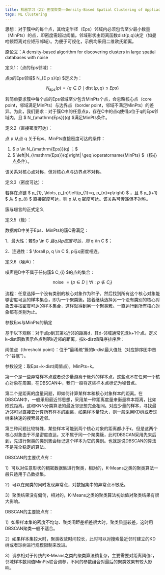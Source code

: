 ```yaml
---
title: 机器学习（21）密度聚类——Density-Based Spatial Clustering of Appliactions with Noise，DBSCAN
tags: ML Clustering
---
```


思想：对于簇中的每个点，其给定半径（Eps）邻域内必须包含至少最小数量（MinPts）的点，即密度需超过阈值。邻域形状由距离函数dist(p,q)决定（如曼哈顿距离对应矩形邻域）。为便于可视化，示例均采用二维欧氏距离。

<!--more-->

原论文：A density-based algorithm for discovering clusters in large spatial databases with noise

定义1：（点的Eps邻域）：

点p的Eps邻域$  N_{E p s}(p)  $定义为：

$$ N_{E p s}(p)=\{q \in D \mid \operatorname{dist}(p, q) \leq E p s\} $$

若简单要求簇中每个点的Eps邻域至少包含MinPts个点，会忽略核心点（core point，邻域满足MinPts）与边界点（border point，邻域不满足MinPts）的差异。为此，我们要求：对于簇C中的任意点p，存在C中的点q使得p位于q的Eps邻域内，且 $ N_{\mathrm{Eps}}(q)  $满足MinPts条件。

定义2（直接密度可达）：

点  p  从点  q  关于Eps、MinPts直接密度可达的条件：

1. $ p \in N_{\mathrm{Eps}}(q)  ；$
2. $ \left|N_{\mathrm{Eps}}(q)\right| \geq \operatorname{MinPts} $（核心点条件）。

该关系对核心点对称，但对核心点与边界点不对称。

定义3（密度可达）：

若存在点链 $ p_{1}, \ldots, p_{n}\left(p_{1}=q, p_{n}=p\right) $ ，且 $ p_{i+1} $ 从 $ p_{i} $ 直接密度可达，则  p  从  q  密度可达。该关系可传递但不对称。

簇与璟言的正式定义

定义5（簇）：

数据库D中关于Eps、MinPts的簇C需满足：

1．最大性：若$p \in C $且q从p密度可达，则$ q \in C $；

2．连通性：$ \forall p, q \in C $, p与q密度相连。

定义6（噪声）：

噪声是D中不属于任何簇$ C_{i} $的点的集合：

$$ \text { noise }=\left\{p \in D \mid \forall i: p \notin C_{i}\right\} $$

流程：任意选择一个没有类别的核心对象作为种子，然后找到所有这个核心对象能够密度可达的样本集合，即为一个聚类簇。接着继续选择另一个没有类别的核心对象去寻找密度可达的样本集合，这样就得到另一个聚类簇。一直运行到所有核心对象都有类别为止。

参数Eps与MinPts的确定

基于以下观察：对于点p到其第k近邻的距离d，其d-邻域通常包含k+1个点。定义k-dist函数表示各点到第k近邻的距离，按k-dist值降序排序后：

阈值点（threshold point）：位于“最稀疏”簇的k-dist最大值处（对应排序图中首个“谷底”）。

参数设定：取Eps=k-dist(阈值点)，MinPts=k。

第一个是一些异常样本点或者说少量游离于簇外的样本点，这些点不在任何一个核心对象在周围，在DBSCAN中，我们一般将这些样本点标记为噪音点。

第二个是距离的度量问题，即如何计算某样本和核心对象样本的距离。在DBSCAN中，一般采用最近邻思想，采用某一种距离度量来衡量样本距离，比如欧式距离。这和KNN分类算法的最近邻思想完全相同。对应少量的样本，寻找最近邻可以直接去计算所有样本的距离，如果样本量较大，则一般采用KD树或者球树来快速的搜索最近邻。

第三种问题比较特殊，某些样本可能到两个核心对象的距离都小于ϵ，但是这两个核心对象由于不是密度直达，又不属于同一个聚类簇，此时DBSCAN采用先来后到，先进行聚类的类别簇会标记这个样本为它的类别。也就是说DBSCAN的算法不是完全稳定的算法。

DBSCAN的主要优点有：

1）可以对任意形状的稠密数据集进行聚类，相对的，K-Means之类的聚类算法一般只适用于凸数据集。

2）可以在聚类的同时发现异常点，对数据集中的异常点不敏感。

3）聚类结果没有偏倚，相对的，K-Means之类的聚类算法初始值对聚类结果有很大影响。

DBSCAN的主要缺点有：

1）如果样本集的密度不均匀、聚类间距差相差很大时，聚类质量较差，这时用DBSCAN聚类一般不适合。

2）如果样本集较大时，聚类收敛时间较长，此时可以对搜索最近邻时建立的KD树或者球树进行规模限制来改进。

3）调参相对于传统的K-Means之类的聚类算法稍复杂，主要需要对距离阈值ϵ，邻域样本数阈值MinPts联合调参，不同的参数组合对最后的聚类效果有较大影响。